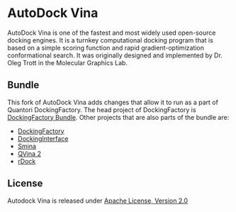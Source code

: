 # AutoDock Vina

AutoDock Vina is one of the fastest and most widely used open-source docking engines. It is a turnkey computational docking program that is based on a simple scoring function and rapid gradient-optimization conformational search. It was originally designed and implemented by Dr. Oleg Trott in the Molecular Graphics Lab.

## Bundle

This fork of AutoDock Vina adds changes that allow it to run as a part of Quantori DockingFactory. The head project of DockingFactory is [DockingFactory Bundle](https://github.com/quantori/scip-dockingfactory-bundle). Other projects that are also parts of the bundle are:
- [DockingFactory](https://github.com/quantori/scip-dockingfactory)
- [DockingInterface](https://github.com/quantori/scip-dockinginterface)
- [Smina](https://github.com/quantori/scip-smina)
- [QVina 2](https://github.com/quantori/scip-qvina)
- [rDock](https://github.com/quantori/scip-rdock)

## License

Autodock Vina is released under [Apache License, Version 2.0](LICENSE)

